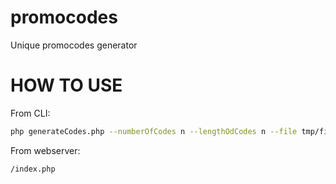 # promocodes
Unique promocodes generator

# HOW TO USE
From CLI:
```bash
php generateCodes.php --numberOfCodes n --lengthOdCodes n --file tmp/file_name.txt
```
From webserver:
```
/index.php
```

